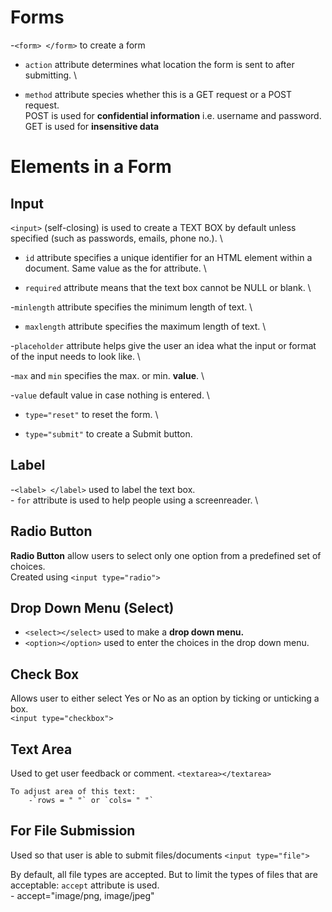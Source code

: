 # Forms
-`<form> </form>` to create a form

- `action` attribute determines what location the form is sent to after submitting. \

- `method` attribute species whether this is a GET request or a POST request. \
POST is used for **confidential information** i.e. username and password.\
GET is used for **insensitive data**

# Elements in a Form

## Input 
`<input>` (self-closing) is used to create a TEXT BOX by default unless specified (such as passwords, emails, phone no.). \

- `id` attribute specifies a unique identifier for an HTML element within a document. Same value as the for attribute. \ 

- `required` attribute means that the text box cannot be NULL or blank. \

-`minlength` attribute specifies the minimum length of text. \

- `maxlength` attribute specifies the maximum length of text. \

-`placeholder` attribute helps give the user an idea what the input or format of the input needs to look like. \

-`max` and `min` specifies the max. or min. **value**. \

-`value` default value in case nothing is entered. \

- `type="reset"` to reset the form. \

- `type="submit"` to create a Submit button.

## Label

-`<label> </label>` used to label the text box. \
    - `for` attribute is used to help people using a screenreader. \

## Radio Button
**Radio Button**  allow users to select only one option from a predefined set of choices. \
    Created using `<input type="radio">`


## Drop Down Menu (Select)
- `<select></select>` used to make a **drop down menu.**
- `<option></option>` used to enter the choices in the drop down menu.

## Check Box
Allows user to either select Yes or No as an option by ticking or unticking a box.\
    `<input type="checkbox">`

## Text Area
Used to get user feedback or comment.
    `<textarea></textarea>`

    To adjust area of this text:
        -`rows = " "` or `cols= " "`

## For File Submission
Used so that user is able to submit files/documents
    `<input type="file">`

By default, all file types are accepted. But to limit the types of files that are acceptable:
    `accept` attribute is used. \
     - accept="image/png, image/jpeg"